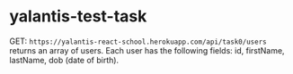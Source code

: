 # yalantis-test-task
GET: `https://yalantis-react-school.herokuapp.com/api/task0/users` returns an array of users. Each user has the following fields: id, firstName, lastName, dob (date of birth).
